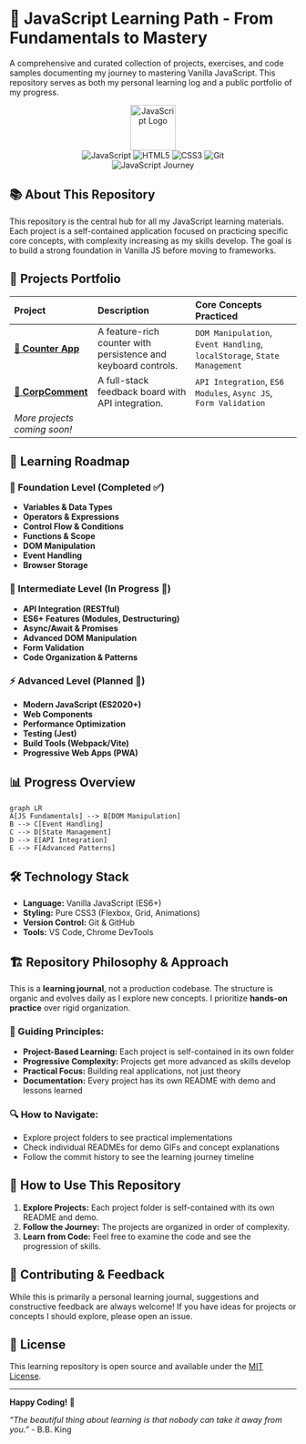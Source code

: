 # 🚀 JavaScript Learning Path - From Fundamentals to Mastery

A comprehensive and curated collection of projects, exercises, and code samples documenting my journey to mastering Vanilla JavaScript. This repository serves as both my personal learning log and a public portfolio of my progress.

<p align="center">
  <img src="https://cdn.jsdelivr.net/gh/devicons/devicon/icons/javascript/javascript-original.svg" width="80" height="80" alt="JavaScript Logo">
  <br>
  <img src="https://img.shields.io/badge/JavaScript-F7DF1E?style=for-the-badge&logo=javascript&logoColor=black" alt="JavaScript">
  <img src="https://img.shields.io/badge/HTML5-E34F26?style=for-the-badge&logo=html5&logoColor=white" alt="HTML5">
  <img src="https://img.shields.io/badge/CSS3-1572B6?style=for-the-badge&logo=css3&logoColor=white" alt="CSS3">
  <img src="https://img.shields.io/badge/Git-F05032?style=for-the-badge&logo=git&logoColor=white" alt="Git">
    <br/>
  <img src="https://img.shields.io/badge/Amir's-JavaScript%20Journey-2D2D2D?style=for-the-badge&logo=javascript&logoColor=F7DF1E" alt="JavaScript Journey">
</p>

## 📚 About This Repository

This repository is the central hub for all my JavaScript learning materials. Each project is a self-contained application focused on practicing specific core concepts, with complexity increasing as my skills develop. The goal is to build a strong foundation in Vanilla JS before moving to frameworks.

## 🧩 Projects Portfolio

| Project                                                                               | Description                                                    | Core Concepts Practiced                                                  |
| :------------------------------------------------------------------------------------ | :------------------------------------------------------------- | :----------------------------------------------------------------------- |
| **[🧮 Counter App](https://github.com/AmirPhpDeveloper/vanilla-js-counter-practice)** | A feature-rich counter with persistence and keyboard controls. | `DOM Manipulation`, `Event Handling`, `localStorage`, `State Management` |
| **[💼 CorpComment](https://github.com/AmirPhpDeveloper/corp-comment-app)**            | A full-stack feedback board with API integration.              | `API Integration`, `ES6 Modules`, `Async JS`, `Form Validation`          |
| _More projects coming soon!_                                                          |                                                                |                                                                          |

## 🎯 Learning Roadmap

### 🔰 Foundation Level (Completed ✅)

- **Variables & Data Types**
- **Operators & Expressions**
- **Control Flow & Conditions**
- **Functions & Scope**
- **DOM Manipulation**
- **Event Handling**
- **Browser Storage**

### 🧩 Intermediate Level (In Progress 🚧)

- **API Integration (RESTful)**
- **ES6+ Features (Modules, Destructuring)**
- **Async/Await & Promises**
- **Advanced DOM Manipulation**
- **Form Validation**
- **Code Organization & Patterns**

### ⚡ Advanced Level (Planned 📅)

- **Modern JavaScript (ES2020+)**
- **Web Components**
- **Performance Optimization**
- **Testing (Jest)**
- **Build Tools (Webpack/Vite)**
- **Progressive Web Apps (PWA)**

## 📊 Progress Overview

```mermaid
graph LR
A[JS Fundamentals] --> B[DOM Manipulation]
B --> C[Event Handling]
C --> D[State Management]
D --> E[API Integration]
E --> F[Advanced Patterns]
```

## 🛠️ Technology Stack

- **Language:** Vanilla JavaScript (ES6+)
- **Styling:** Pure CSS3 (Flexbox, Grid, Animations)
- **Version Control:** Git & GitHub
- **Tools:** VS Code, Chrome DevTools

## 🏗️ Repository Philosophy & Approach

This is a **learning journal**, not a production codebase. The structure is organic and evolves daily as I explore new concepts. I prioritize **hands-on practice** over rigid organization.

### 🧭 Guiding Principles:

- **Project-Based Learning:** Each project is self-contained in its own folder
- **Progressive Complexity:** Projects get more advanced as skills develop
- **Practical Focus:** Building real applications, not just theory
- **Documentation:** Every project has its own README with demo and lessons learned

### 🔍 How to Navigate:

- Explore project folders to see practical implementations
- Check individual READMEs for demo GIFs and concept explanations
- Follow the commit history to see the learning journey timeline

## 🚀 How to Use This Repository

1.  **Explore Projects:** Each project folder is self-contained with its own README and demo.
2.  **Follow the Journey:** The projects are organized in order of complexity.
3.  **Learn from Code:** Feel free to examine the code and see the progression of skills.

## 🤝 Contributing & Feedback

While this is primarily a personal learning journal, suggestions and constructive feedback are always welcome! If you have ideas for projects or concepts I should explore, please open an issue.

## 📜 License

This learning repository is open source and available under the [MIT License](LICENSE).

---

**Happy Coding!** 🚀

_“The beautiful thing about learning is that nobody can take it away from you.”_ - B.B. King

